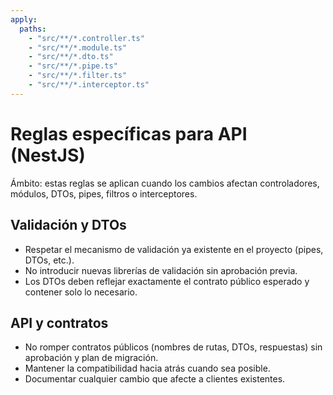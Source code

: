 ```yaml
---
apply:
  paths:
    - "src/**/*.controller.ts"
    - "src/**/*.module.ts"
    - "src/**/*.dto.ts"
    - "src/**/*.pipe.ts"
    - "src/**/*.filter.ts"
    - "src/**/*.interceptor.ts"
---
```


# Reglas específicas para API (NestJS)

Ámbito: estas reglas se aplican cuando los cambios afectan controladores, módulos, DTOs, pipes, filtros o interceptores.

## Validación y DTOs
- Respetar el mecanismo de validación ya existente en el proyecto (pipes, DTOs, etc.).
- No introducir nuevas librerías de validación sin aprobación previa.
- Los DTOs deben reflejar exactamente el contrato público esperado y contener solo lo necesario.

## API y contratos
- No romper contratos públicos (nombres de rutas, DTOs, respuestas) sin aprobación y plan de migración.
- Mantener la compatibilidad hacia atrás cuando sea posible.
- Documentar cualquier cambio que afecte a clientes existentes.
